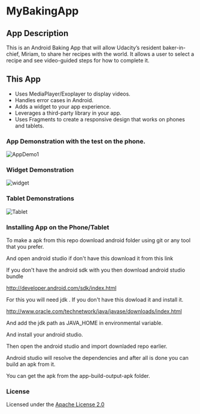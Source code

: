 # MyBakingApp
## App Description

This is an Android Baking App that will allow Udacity’s resident baker-in-chief, Miriam, to share her recipes with the world.
It allows a user to select a recipe and see video-guided steps for how to complete it.

## This App
* Uses MediaPlayer/Exoplayer to display videos.
* Handles error cases in Android.
* Adds a widget to your app experience.
* Leverages a third-party library in your app.
* Uses Fragments to create a responsive design that works on phones and tablets.

### App Demonstration with the test on the phone.

![AppDemo1](https://user-images.githubusercontent.com/29640816/58421332-5d499b00-8098-11e9-93d8-7a73ae128e55.gif)

### Widget Demonstration

![widget](https://user-images.githubusercontent.com/29640816/58421632-21fb9c00-8099-11e9-8d66-68f2927ab4d5.gif)

### Tablet Demonstrations

![Tablet](https://user-images.githubusercontent.com/29640816/58422093-5f145e00-809a-11e9-8bc9-be4d25aa006c.gif)

### Installing App on the Phone/Tablet

To make a apk from this repo download android folder using git or any tool that you prefer.

And open android studio if don't have this download it from this link

If you don't have the android sdk with you then download android studio bundle

http://developer.android.com/sdk/index.html

For this you will need jdk . If you don't have this dowload it and install it.

http://www.oracle.com/technetwork/java/javase/downloads/index.html

And add the jdk path as JAVA_HOME in environmental variable.

And install your android studio.

Then open the android studio and import downladed repo earlier.

Android studio will resolve the dependencies and after all is done you can build an apk from it.


You can get the apk from the app-build-output-apk folder.

### License

Licensed under the [Apache License 2.0](http://www.apache.org/licenses/LICENSE-2.0)
